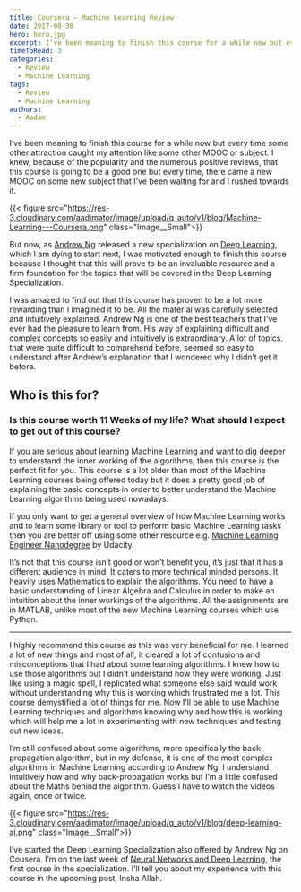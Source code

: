 ```yaml
---
title: Coursera — Machine Learning Review
date: 2017-08-30
hero: hero.jpg
excerpt: I’ve been meaning to finish this course for a while now but every time some other attraction caught my attention like some other MOOC or subject. I knew, because of the popularity and the numerous positive reviews, that this course is going to be a good one but every time, there came a new MOOC on some new subject that I’ve been waiting for and I rushed towards it.
timeToRead: 3
categories:
  - Review
  - Machine Learning
tags:
  - Review
  - Machine Learning
authors:
  - Aadam
---
```


I’ve been meaning to finish this course for a while now but every time some other attraction caught my attention like some other MOOC or subject. I knew, because of the popularity and the numerous positive reviews, that this course is going to be a good one but every time, there came a new MOOC on some new subject that I’ve been waiting for and I rushed towards it.

{{< figure src="https://res-3.cloudinary.com/aadimator/image/upload/q_auto/v1/blog/Machine-Learning---Coursera.png" class="Image__Small">}}

But now, as [Andrew Ng](https://medium.com/@andrewng) released a new specialization on [Deep Learning](https://www.coursera.org/specializations/deep-learning), which I am dying to start next, I was motivated enough to finish this course because I thought that this will prove to be an invaluable resource and a firm foundation for the topics that will be covered in the Deep Learning Specialization.

I was amazed to find out that this course has proven to be a lot more rewarding than I imagined it to be. All the material was carefully selected and intuitively explained. Andrew Ng is one of the best teachers that I’ve ever had the pleasure to learn from. His way of explaining difficult and complex concepts so easily and intuitively is extraordinary. A lot of topics, that were quite difficult to comprehend before, seemed so easy to understand after Andrew’s explanation that I wondered why I didn’t get it before.

## Who is this for?

### Is this course worth 11 Weeks of my life? What should I expect to get out of this course?

If you are serious about learning Machine Learning and want to dig deeper to understand the inner working of the algorithms, then this course is the perfect fit for you. This course is a lot older than most of the Machine Learning courses being offered today but it does a pretty good job of explaining the basic concepts in order to better understand the Machine Learning algorithms being used nowadays.

If you only want to get a general overview of how Machine Learning works and to learn some library or tool to perform basic Machine Learning tasks then you are better off using some other resource e.g. [Machine Learning Engineer Nanodegree](https://www.udacity.com/degrees/machine-learning-engineer-nanodegree--nd009) by Udacity.

It’s not that this course isn’t good or won’t benefit you, it’s just that it has a different audience in mind. It caters to more technical minded persons. It heavily uses Mathematics to explain the algorithms. You need to have a basic understanding of Linear Algebra and Calculus in order to make an intuition about the inner workings of the algorithms. All the assignments are in MATLAB, unlike most of the new Machine Learning courses which use Python.

---

I highly recommend this course as this was very beneficial for me. I learned a lot of new things and most of all, it cleared a lot of confusions and misconceptions that I had about some learning algorithms. I knew how to use those algorithms but I didn’t understand how they were working. Just like using a magic spell, I replicated what someone else said would work without understanding why this is working which frustrated me a lot. This course demystified a lot of things for me. Now I’ll be able to use Machine Learning techniques and algorithms knowing why and how this is working which will help me a lot in experimenting with new techniques and testing out new ideas.

I’m still confused about some algorithms, more specifically the back-propagation algorithm, but in my defense, it is one of the most complex algorithms in Machine Learning according to Andrew Ng. I understand intuitively how and why back-propagation works but I’m a little confused about the Maths behind the algorithm. Guess I have to watch the videos again, once or twice.

{{< figure src="https://res-3.cloudinary.com/aadimator/image/upload/q_auto/v1/blog/deep-learning-ai.png" class="Image__Small">}}

I’ve started the Deep Learning Specialization also offered by Andrew Ng on Cousera. I’m on the last week of [Neural Networks and Deep Learning](https://www.coursera.org/learn/neural-networks-deep-learning), the first course in the specialization. I’ll tell you about my experience with this course in the upcoming post, Insha Allah.
